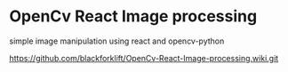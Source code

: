 # OpenCv React Image processing
 simple image manipulation using react and opencv-python

https://github.com/blackforklift/OpenCv-React-Image-processing.wiki.git
